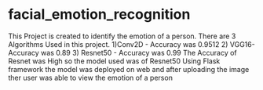# facial_emotion_recognition
This Project is created to identify the emotion of a person. There are 3 Algorithms Used in this project.
1)Conv2D - Accuracy was 0.9512
2) VGG16- Accuracy was 0.89
3) Resnet50 - Accuracy was 0.99
The Accuracy of Resnet was High so the model used was of Resnet50
Using Flask framework the model was deployed on web and after uploading the image ther user was able to view the emotion of a person
